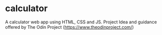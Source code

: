 # calculator
A calculator web app using HTML, CSS and JS.
Project Idea and guidance offered by The Odin Project (https://www.theodinproject.com/)
